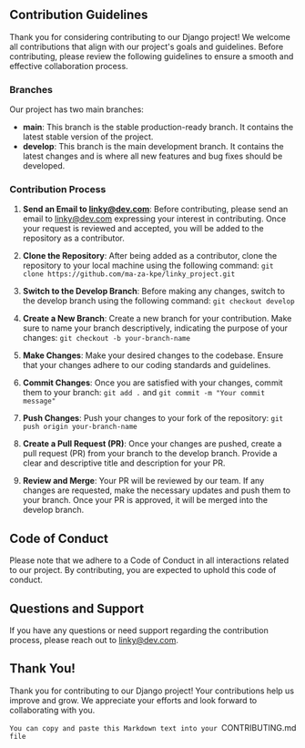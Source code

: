 ## Contribution Guidelines

Thank you for considering contributing to our Django project! We welcome all contributions that align with our project's goals and guidelines. Before contributing, please review the following guidelines to ensure a smooth and effective collaboration process.

### Branches

Our project has two main branches:

- **main**: This branch is the stable production-ready branch. It contains the latest stable version of the project.
- **develop**: This branch is the main development branch. It contains the latest changes and is where all new features and bug fixes should be developed.

### Contribution Process

1. **Send an Email to linky@dev.com**: Before contributing, please send an email to linky@dev.com expressing your interest in contributing. Once your request is reviewed and accepted, you will be added to the repository as a contributor.

2. **Clone the Repository**: After being added as a contributor, clone the repository to your local machine using the following command: `git clone https://github.com/ma-za-kpe/linky_project.git`

3. **Switch to the Develop Branch**: Before making any changes, switch to the develop branch using the following command: `git checkout develop`

4. **Create a New Branch**: Create a new branch for your contribution. Make sure to name your branch descriptively, indicating the purpose of your changes: `git checkout -b your-branch-name`

5. **Make Changes**: Make your desired changes to the codebase. Ensure that your changes adhere to our coding standards and guidelines.

6. **Commit Changes**: Once you are satisfied with your changes, commit them to your branch:
   `git add .` and `git commit -m "Your commit message" `

7. **Push Changes**: Push your changes to your fork of the repository: `git push origin your-branch-name`

8. **Create a Pull Request (PR)**: Once your changes are pushed, create a pull request (PR) from your branch to the develop branch. Provide a clear and descriptive title and description for your PR.

9. **Review and Merge**: Your PR will be reviewed by our team. If any changes are requested, make the necessary updates and push them to your branch. Once your PR is approved, it will be merged into the develop branch.

## Code of Conduct

Please note that we adhere to a Code of Conduct in all interactions related to our project. By contributing, you are expected to uphold this code of conduct.

## Questions and Support

If you have any questions or need support regarding the contribution process, please reach out to linky@dev.com.

## Thank You!

Thank you for contributing to our Django project! Your contributions help us improve and grow. We appreciate your efforts and look forward to collaborating with you.

`You can copy and paste this Markdown text into your `CONTRIBUTING.md` file`
